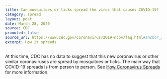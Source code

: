 ```yaml
---
title: Can mosquitoes or ticks spread the virus that causes COVID-19?
category: spread
layout: post
date: March 28, 2020
source: CDC
promoted: false
source_url: https://www.cdc.gov/coronavirus/2019-ncov/faq.html#anchor_1584386553767
excerpt: How it spreads
---
```


At this time, CDC has no data to suggest that this new coronavirus or other similar coronaviruses are spread by mosquitoes or ticks. The main way that COVID-19 spreads is from person to person. See [How Coronavirus Spreads](https://www.cdc.gov/coronavirus/2019-ncov/faq.html#anchor_1584386553767) for more information. 
